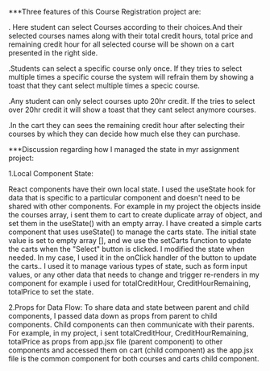 ***Three features of this Course Registration project are:

. Here student can select Courses according to their choices.And their selected courses names along with their total credit hours, total price and remaining credit hour for all selected course will be shown on a cart presented in the right side. 

.Students can select a specific course only once. If they tries to select multiple times a specific course the system will refrain them by showing a toast that they cant select multiple times a specic course.

.Any student can only select courses upto 20hr credit. If the tries to select over 20hr credit it will show a toast that they cant select anymore courses. 

.In the cart they can sees the remaining credit hour after selecting their courses by which they can decide how much else they can purchase.

***Discussion regarding how I managed the state in myr assignment project:

1.Local Component State:

React components have their own local state.  I used the useState hook for data that is specific to a particular component and doesn't need to be shared with other components. For example in my project the objects inside the courses array, i sent them to cart to create duplicate array of object, and set them in the useState() with an empty array. I have created a simple carts component that uses useState() to manage the carts state. The initial state value is set to empty array [], and we use the setCarts function to update the carts when the "Select" button is clicked.
I modified the state when needed. In my case, I used it in the onClick handler of the button to update the carts..
I used it to manage various types of state, such as  form input values, or any other data that needs to change and trigger re-renders in my component for example i used for totalCreditHour, CreditHourRemaining, totalPrice to set the state.

2.Props for Data Flow:
To share data and state between parent and child components, I passed data down as props from parent to child components. Child components can then communicate with their parents. For example, in my project, i sent totalCreditHour, CreditHourRemaining, totalPrice as props from app.jsx file (parent component) to other components and accessed them on cart (child component) as the app.jsx file is the common component for both courses and carts child component. 